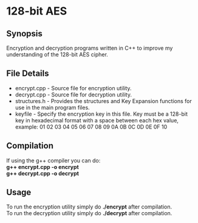 # 128-bit AES

## Synopsis
Encryption and decryption programs written in C++ to improve my understanding of the 128-bit AES cipher.

## File Details
- encrypt.cpp - Source file for encryption utility. 
- decrypt.cpp - Source file for decryption utility.
- structures.h - Provides the structures and Key Expansion functions for use in the main program files.
- keyfile - Specify the encryption key in this file. Key must be a 128-bit key in hexadecimal format with a space between each hex value, example: 01 02 03 04 05 06 07 08 09 0A 0B 0C 0D 0E 0F 10

## Compilation
If using the g++ compiler you can do:   
**g++ encrypt.cpp -o encrypt**  
**g++ decrypt.cpp -o decrypt**

## Usage
To run the encryption utility simply do **./encrypt** after compilation.   
To run the decryption utility simply do **./decrypt** after compilation.

